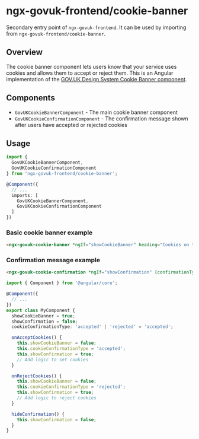 # ngx-govuk-frontend/cookie-banner

Secondary entry point of `ngx-govuk-frontend`. It can be used by importing from `ngx-govuk-frontend/cookie-banner`.

## Overview

The cookie banner component lets users know that your service uses cookies and allows them to accept or reject them. This is an Angular implementation of the [GOV.UK Design System Cookie Banner component](https://design-system.service.gov.uk/components/cookie-banner/).

## Components

- `GovUKCookieBannerComponent` - The main cookie banner component
- `GovUKCookieConfirmationComponent` - The confirmation message shown after users have accepted or rejected cookies

## Usage

```typescript
import {
  GovUKCookieBannerComponent,
  GovUKCookieConfirmationComponent
} from 'ngx-govuk-frontend/cookie-banner';

@Component({
  // ...
  imports: [
    GovUKCookieBannerComponent,
    GovUKCookieConfirmationComponent
  ]
})
```

### Basic cookie banner example

```html
<ngx-govuk-cookie-banner *ngIf="showCookieBanner" heading="Cookies on this service" text="We use cookies to make this service work and collect analytics information. To accept or reject cookies, turn on JavaScript in your browser settings or reload this page." (accept)="onAcceptCookies()" (reject)="onRejectCookies()"> </ngx-govuk-cookie-banner>
```

### Confirmation message example

```html
<ngx-govuk-cookie-confirmation *ngIf="showConfirmation" [confirmationType]="cookieConfirmationType" (hide)="hideConfirmation()"> </ngx-govuk-cookie-confirmation>
```

```typescript
import { Component } from '@angular/core';

@Component({
  // ...
})
export class MyComponent {
  showCookieBanner = true;
  showConfirmation = false;
  cookieConfirmationType: 'accepted' | 'rejected' = 'accepted';

  onAcceptCookies() {
    this.showCookieBanner = false;
    this.cookieConfirmationType = 'accepted';
    this.showConfirmation = true;
    // Add logic to set cookies
  }

  onRejectCookies() {
    this.showCookieBanner = false;
    this.cookieConfirmationType = 'rejected';
    this.showConfirmation = true;
    // Add logic to reject cookies
  }

  hideConfirmation() {
    this.showConfirmation = false;
  }
}
```
